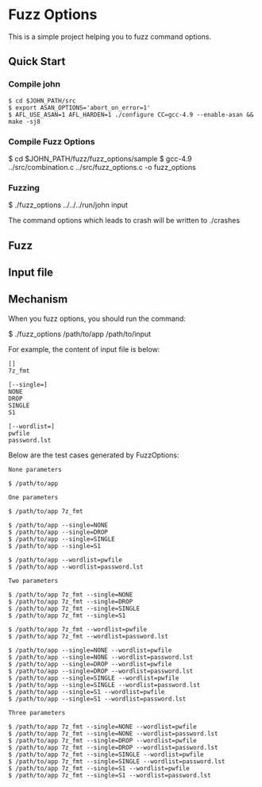# Fuzz Options

This is a simple project helping you to fuzz command options.

## Quick Start

### Compile john

```
$ cd $JOHN_PATH/src
$ export ASAN_OPTIONS='abort_on_error=1'
$ AFL_USE_ASAN=1 AFL_HARDEN=1 ./configure CC=gcc-4.9 --enable-asan && make -sj8
```

### Compile Fuzz Options

$ cd $JOHN_PATH/fuzz/fuzz_options/sample
$ gcc-4.9 ../src/combination.c ../src/fuzz_options.c -o fuzz_options

### Fuzzing

$ ./fuzz_options ../../../run/john input

The command options which leads to crash will be written to ./crashes

## Fuzz


## Input file


## Mechanism


When you fuzz options, you should run the command:

$ ./fuzz_options  /path/to/app  /path/to/input





For example, the content of input file is below:

```
[]
7z_fmt

[--single=]
NONE
DROP
SINGLE
S1

[--wordlist=]
pwfile
password.lst
```

Below are the test cases generated by FuzzOptions:

```
None parameters

$ /path/to/app

One parameters

$ /path/to/app 7z_fmt

$ /path/to/app --single=NONE
$ /path/to/app --single=DROP
$ /path/to/app --single=SINGLE
$ /path/to/app --single=S1

$ /path/to/app --wordlist=pwfile
$ /path/to/app --wordlist=password.lst

Two parameters

$ /path/to/app 7z_fmt --single=NONE
$ /path/to/app 7z_fmt --single=DROP
$ /path/to/app 7z_fmt --single=SINGLE
$ /path/to/app 7z_fmt --single=S1

$ /path/to/app 7z_fmt --wordlist=pwfile
$ /path/to/app 7z_fmt --wordlist=password.lst

$ /path/to/app --single=NONE --wordlist=pwfile
$ /path/to/app --single=NONE --wordlist=password.lst
$ /path/to/app --single=DROP --wordlist=pwfile
$ /path/to/app --single=DROP --wordlist=password.lst
$ /path/to/app --single=SINGLE --wordlist=pwfile
$ /path/to/app --single=SINGLE --wordlist=password.lst
$ /path/to/app --single=S1 --wordlist=pwfile
$ /path/to/app --single=S1 --wordlist=password.lst

Three parameters

$ /path/to/app 7z_fmt --single=NONE --wordlist=pwfile
$ /path/to/app 7z_fmt --single=NONE --wordlist=password.lst
$ /path/to/app 7z_fmt --single=DROP --wordlist=pwfile
$ /path/to/app 7z_fmt --single=DROP --wordlist=password.lst
$ /path/to/app 7z_fmt --single=SINGLE --wordlist=pwfile
$ /path/to/app 7z_fmt --single=SINGLE --wordlist=password.lst
$ /path/to/app 7z_fmt --single=S1 --wordlist=pwfile
$ /path/to/app 7z_fmt --single=S1 --wordlist=password.lst
```





